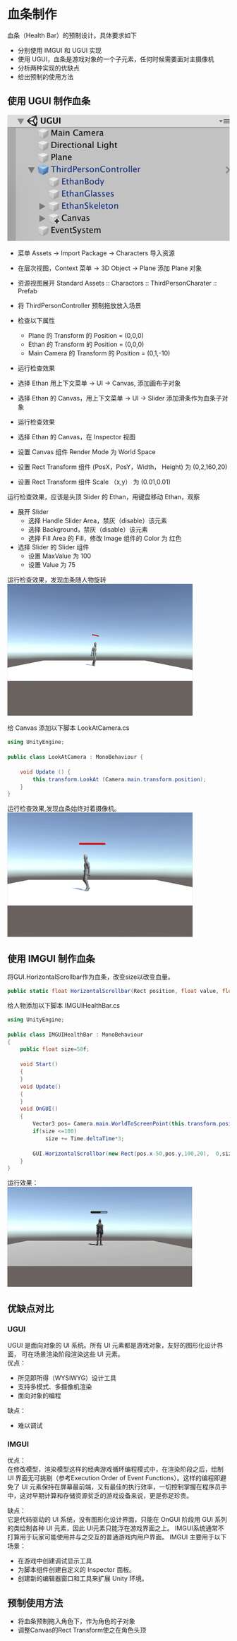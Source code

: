 <!--
 * @Description: 
 * @Author: WangXinji
 * @Date: 2019-11-20 17:32:34
 * @LastEditTime: 2019-11-20 18:57:25
 * @LastEditors: WangXinji
 -->
# 血条制作

血条（Health Bar）的预制设计。具体要求如下
- 分别使用 IMGUI 和 UGUI 实现
- 使用 UGUI，血条是游戏对象的一个子元素，任何时候需要面对主摄像机
- 分析两种实现的优缺点
- 给出预制的使用方法

## 使用 UGUI 制作血条

![img](img/UGUIscene.png)
- 菜单 Assets -> Import Package -> Characters 导入资源
- 在层次视图，Context 菜单 -> 3D Object -> Plane 添加 Plane 对象
- 资源视图展开 Standard Assets :: Charactors :: ThirdPersonCharater :: Prefab
- 将 ThirdPersonController 预制拖放放入场景

- 检查以下属性
  - Plane 的 Transform 的 Position = (0,0,0)
  - Ethan 的 Transform 的 Position = (0,0,0)
  - Main Camera 的 Transform 的 Position = (0,1,-10)

- 运行检查效果

- 选择 Ethan 用上下文菜单 -> UI -> Canvas, 添加画布子对象
- 选择 Ethan 的 Canvas，用上下文菜单 -> UI -> Slider 添加滑条作为血条子对象
- 运行检查效果
- 选择 Ethan 的 Canvas，在 Inspector 视图
- 设置 Canvas 组件 Render Mode 为 World Space
- 设置 Rect Transform 组件 (PosX，PosY，Width， Height) 为 (0,2,160,20)
- 设置 Rect Transform 组件 Scale （x,y） 为 (0.01,0.01)  
  
运行检查效果，应该是头顶 Slider 的 Ethan，用键盘移动 Ethan，观察  

- 展开 Slider
  - 选择 Handle Slider Area，禁灰（disable）该元素
  - 选择 Background，禁灰（disable）该元素
  - 选择 Fill Area 的 Fill，修改 Image 组件的 Color 为 红色
- 选择 Slider 的 Slider 组件
  - 设置 MaxValue 为 100
  - 设置 Value 为 75
  
运行检查效果，发现血条随人物旋转  
![img](img/1.gif)


给 Canvas 添加以下脚本 LookAtCamera.cs  
```cs
using UnityEngine;

public class LookAtCamera : MonoBehaviour {

	void Update () {
		this.transform.LookAt (Camera.main.transform.position);
	}
}
```

运行检查效果,发现血条始终对着摄像机。
![img](img/2.gif)


## 使用 IMGUI 制作血条  

将GUI.HorizontalScrollbar作为血条，改变size以改变血量。
```cs
public static float HorizontalScrollbar(Rect position, float value, float size, float leftValue, float rightValue);
```

给人物添加以下脚本 IMGUIHealthBar.cs
```cs
using UnityEngine;

public class IMGUIHealthBar : MonoBehaviour
{
    public float size=50f;

    void Start()
    {
    }
    void Update()
    {
    }
    void OnGUI()
    {
        Vector3 pos= Camera.main.WorldToScreenPoint(this.transform.position);
        if(size <=100)
            size += Time.deltaTime*3;
        
        GUI.HorizontalScrollbar(new Rect(pos.x-50,pos.y,100,20),  0,size,0f,100f);
    }
}
```
运行效果：  
![img](img/IMGUI.gif)

## 优缺点对比  

### UGUI
UGUI 是面向对象的 UI 系统。所有 UI 元素都是游戏对象，友好的图形化设计界面， 可在场景渲染阶段渲染这些 UI 元素。  
优点：  
- 所见即所得（WYSIWYG）设计工具
- 支持多模式、多摄像机渲染
- 面向对象的编程
  
缺点：   
- 难以调试
### IMGUI  
优点：  
在修改模型，渲染模型这样的经典游戏循环编程模式中，在渲染阶段之后，绘制 UI 界面无可挑剔（参考Execution Order of Event Functions）。这样的编程即避免了 UI 元素保持在屏幕最前端，又有最佳的执行效率，一切控制掌握在程序员手中，这对早期计算和存储资源贫乏的游戏设备来说，更是弥足珍贵。

缺点：  
它是代码驱动的 UI 系统，没有图形化设计界面，只能在 OnGUI 阶段用 GUI 系列的类绘制各种 UI 元素，因此 UI元素只能浮在游戏界面之上。
IMGUI系统通常不打算用于玩家可能使用并与之交互的普通游戏内用户界面。
IMGUI 主要用于以下场景：
- 在游戏中创建调试显示工具
- 为脚本组件创建自定义的 Inspector 面板。
- 创建新的编辑器窗口和工具来扩展 Unity 环境。


## 预制使用方法  
- 将血条预制拖入角色下，作为角色的子对象  
- 调整Canvas的Rect Transform使之在角色头顶